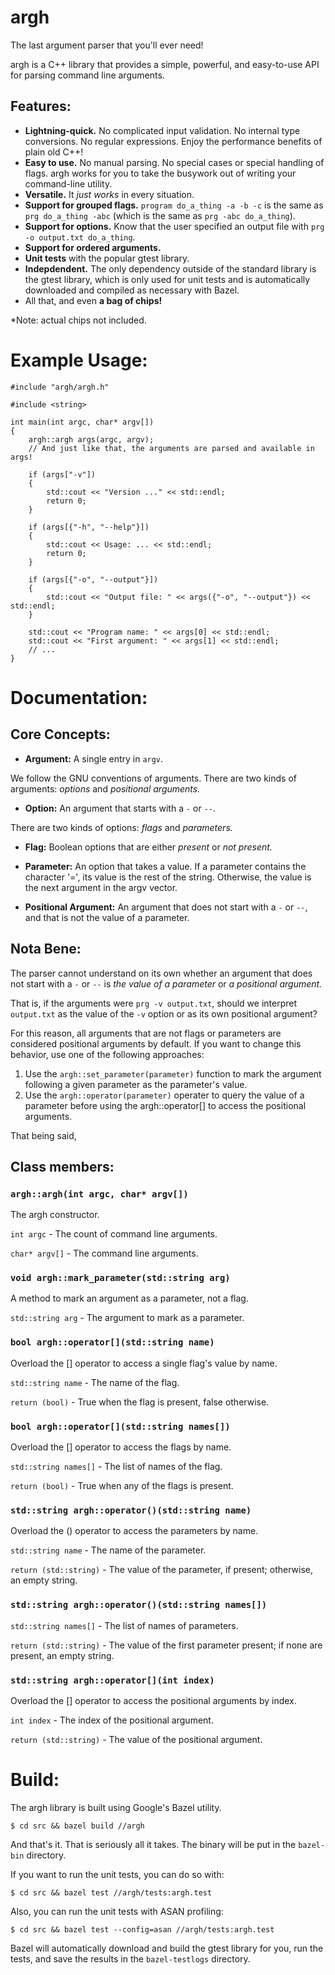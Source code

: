 # argh

The last argument parser that you'll ever need!

argh is a C++ library that provides a simple, powerful, and easy-to-use
API for parsing command line arguments.

## Features:

* **Lightning-quick.** No complicated input validation. No internal type conversions. No regular expressions. Enjoy the performance benefits of plain old C++!
* **Easy to use.** No manual parsing. No special cases or special handling of flags. argh works for you to take the busywork out of writing your command-line utility.
* **Versatile.** It *just works* in every situation.
* **Support for grouped flags.** `program do_a_thing -a -b -c` is the same as `prg do_a_thing -abc` (which is the same as `prg -abc do_a_thing`).
* **Support for options.** Know that the user specified an output file with `prg -o output.txt do_a_thing`.
* **Support for ordered arguments.**
* **Unit tests** with the popular gtest library.
* **Indepdendent.** The only dependency outside of the standard library is the gtest library, which is only used for unit tests and is automatically downloaded and compiled as necessary with Bazel.
* All that, and even **a bag of chips!**

*Note: actual chips not included.

# Example Usage:

    #include "argh/argh.h"

    #include <string>

    int main(int argc, char* argv[])
    {
        argh::argh args(argc, argv);
        // And just like that, the arguments are parsed and available in args!

        if (args["-v"])
        {
            std::cout << "Version ..." << std::endl;
            return 0;
        }

        if (args[{"-h", "--help"}])
        {
            std::cout << Usage: ... << std::endl;
            return 0;
        }

        if (args[{"-o", "--output"}])
        {
            std::cout << "Output file: " << args({"-o", "--output"}) << std::endl;
        }

        std::cout << "Program name: " << args[0] << std::endl;
        std::cout << "First argument: " << args[1] << std::endl;
        // ...
    }

# Documentation:

## Core Concepts:

* **Argument:** A single entry in `argv`.

We follow the GNU conventions of arguments. There are two kinds of arguments: *options* and *positional arguments.*

* **Option:** An argument that starts with a `-` or `--`.

There are two kinds of options: *flags* and *parameters.*

* **Flag:** Boolean options that are either *present* or *not present.*

* **Parameter:** An option that takes a value. If a parameter contains the character '=', its value is the rest of the string. Otherwise, the value is the next argument in the argv vector.

* **Positional Argument:** An argument that does not start with a `-` or `--`, and that is not the value of a parameter.

## Nota Bene:

The parser cannot understand on its own whether an argument that does not start with a `-` or `--` is *the value of a parameter* or *a positional argument.*

That is, if the arguments were `prg -v output.txt`, should we interpret `output.txt` as the value of the `-v` option or as its own positional argument?


For this reason, all arguments that are not flags or parameters are considered positional arguments by default. If you want to change this behavior, use one of the following approaches:

1. Use the `argh::set_parameter(parameter)` function to mark the argument
following a given parameter as the parameter's value.
2. Use the `argh::operator(parameter)` operater to query the value of a parameter
before using the argh::operator[] to access the positional arguments.

That being said,

## Class members:

### `argh::argh(int argc, char* argv[])`

The argh constructor.

`int argc` - The count of command line arguments.

`char* argv[]` - The command line arguments.

### `void argh::mark_parameter(std::string arg)`

A method to mark an argument as a parameter, not a flag.

`std::string arg` - The argument to mark as a parameter.

### `bool argh::operator[](std::string name)`

Overload the [] operator to access a single flag's value by name.

`std::string name` - The name of the flag.

`return (bool)` - True when the flag is present, false otherwise.

### `bool argh::operator[](std::string names[])`

Overload the [] operator to access the flags by name.

`std::string names[]` - The list of names of the flag.

`return (bool)` - True when any of the flags is present.

### `std::string argh::operator()(std::string name)`

Overload the () operator to access the parameters by name.

`std::string name` - The name of the parameter.

`return (std::string)` - The value of the parameter, if present; otherwise, an empty string.

### `std::string argh::operator()(std::string names[])`

`std::string names[]` - The list of names of parameters.

`return (std::string)` - The value of the first parameter present; if none are present, an empty string.

### `std::string argh::operator[](int index)`

Overload the [] operator to access the positional arguments by index.

`int index` - The index of the positional argument.

`return (std::string)` - The value of the positional argument.

# Build:

The argh library is built using Google's Bazel utility.

    $ cd src && bazel build //argh

And that's it. That is seriously all it takes. The binary will be put in the `bazel-bin` directory.

If you want to run the unit tests, you can do so with:
    
    $ cd src && bazel test //argh/tests:argh.test

Also, you can run the unit tests with ASAN profiling:

    $ cd src && bazel test --config=asan //argh/tests:argh.test

Bazel will automatically download and build the gtest library for you, run the tests, and save the results in the `bazel-testlogs` directory.
